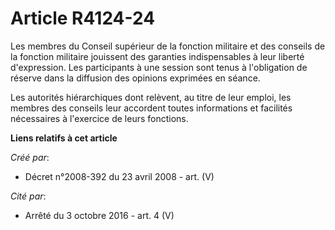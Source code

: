 # Article R4124-24

Les membres du Conseil supérieur de la fonction militaire et des conseils de la fonction militaire jouissent des garanties
indispensables à leur liberté d'expression. Les participants à une session sont tenus à l'obligation de réserve dans la
diffusion des opinions exprimées en séance.

Les autorités hiérarchiques dont relèvent, au titre de leur emploi, les membres des conseils leur accordent toutes
informations et facilités nécessaires à l'exercice de leurs fonctions.

**Liens relatifs à cet article**

_Créé par_:

  - Décret n°2008-392 du 23 avril 2008 - art. (V)

_Cité par_:

  - Arrêté du 3 octobre 2016 - art. 4 (V)
